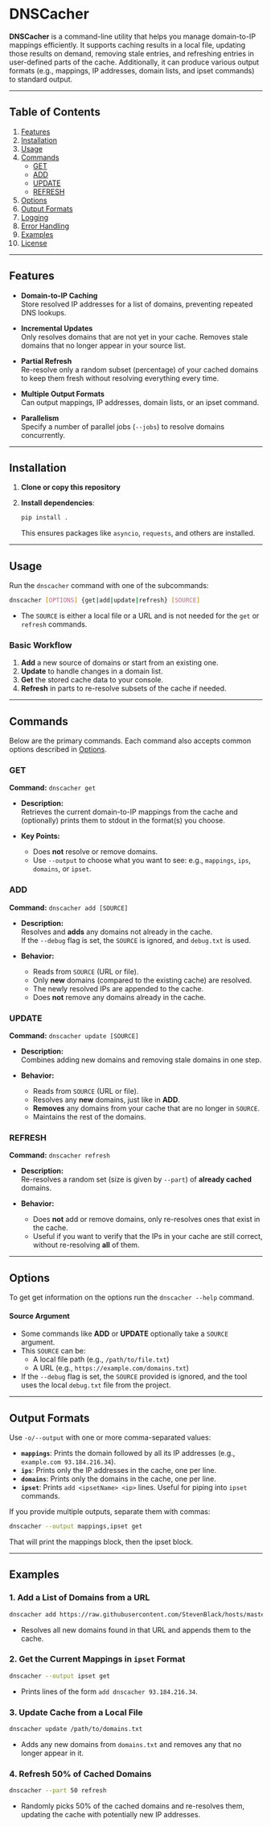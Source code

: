 # DNSCacher

**DNSCacher** is a command-line utility that helps you manage domain-to-IP
mappings efficiently. It supports caching results in a local file, updating
those results on demand, removing stale entries, and refreshing entries in
user-defined parts of the cache. Additionally, it can produce various output
formats (e.g., mappings, IP addresses, domain lists, and ipset commands) to
standard output.

---

## Table of Contents

1. [Features](#features)
2. [Installation](#installation)
3. [Usage](#usage)
4. [Commands](#commands)
   - [GET](#get)
   - [ADD](#add)
   - [UPDATE](#update)
   - [REFRESH](#refresh)
5. [Options](#options)
6. [Output Formats](#output-formats)
7. [Logging](#logging)
8. [Error Handling](#error-handling)
9. [Examples](#examples)
10. [License](#license)

---

## Features

- **Domain-to-IP Caching**  
  Store resolved IP addresses for a list of domains, preventing repeated DNS
  lookups.

- **Incremental Updates**  
  Only resolves domains that are not yet in your cache. Removes stale domains
  that no longer appear in your source list.

- **Partial Refresh**  
  Re-resolve only a random subset (percentage) of your cached domains to keep
  them fresh without resolving everything every time.

- **Multiple Output Formats**  
  Can output mappings, IP addresses, domain lists, or an ipset command.

- **Parallelism**  
  Specify a number of parallel jobs (`--jobs`) to resolve domains concurrently.

---

## Installation

1. **Clone or copy this repository**
2. **Install dependencies**:

   ```bash
   pip install .
   ```

   This ensures packages like `asyncio`, `requests`, and others are installed.

---

## Usage

Run the `dnscacher` command with one of the subcommands:

```bash
dnscacher [OPTIONS] {get|add|update|refresh} [SOURCE]
```

- The `SOURCE` is either a local file or a URL and is not needed for the `get`
  or `refresh` commands.

### Basic Workflow

1. **Add** a new source of domains or start from an existing one.
2. **Update** to handle changes in a domain list.
3. **Get** the stored cache data to your console.
4. **Refresh** in parts to re-resolve subsets of the cache if needed.

---

## Commands

Below are the primary commands. Each command also accepts common options
described in [Options](#options).

### GET

**Command:** `dnscacher get`

- **Description:**  
  Retrieves the current domain-to-IP mappings from the cache and (optionally)
  prints them to stdout in the format(s) you choose.

- **Key Points:**
  - Does **not** resolve or remove domains.
  - Use `--output` to choose what you want to see: e.g., `mappings`, `ips`,
    `domains`, or `ipset`.

### ADD

**Command:** `dnscacher add [SOURCE]`

- **Description:**  
  Resolves and **adds** any domains not already in the cache.  
  If the `--debug` flag is set, the `SOURCE` is ignored, and `debug.txt` is used.

- **Behavior:**
  - Reads from `SOURCE` (URL or file).
  - Only **new** domains (compared to the existing cache) are resolved.
  - The newly resolved IPs are appended to the cache.
  - Does **not** remove any domains already in the cache.

### UPDATE

**Command:** `dnscacher update [SOURCE]`

- **Description:**  
  Combines adding new domains and removing stale domains in one step.

- **Behavior:**
  - Reads from `SOURCE` (URL or file).
  - Resolves any **new** domains, just like in **ADD**.
  - **Removes** any domains from your cache that are no longer in `SOURCE`.
  - Maintains the rest of the domains.

### REFRESH

**Command:** `dnscacher refresh`

- **Description:**  
  Re-resolves a random set (size is given by `--part`) of **already cached**
  domains.

- **Behavior:**
  - Does **not** add or remove domains, only re-resolves ones that exist in the
    cache.
  - Useful if you want to verify that the IPs in your cache are still correct,
    without re-resolving **all** of them.

---

## Options

To get get information on the options run the `dnscacher --help` command.

#### Source Argument

- Some commands like **ADD** or **UPDATE** optionally take a `SOURCE` argument.
- This `SOURCE` can be:
  - A local file path (e.g., `/path/to/file.txt`)
  - A URL (e.g., `https://example.com/domains.txt`)
- If the `--debug` flag is set, the `SOURCE` provided is ignored, and the tool
  uses the local `debug.txt` file from the project.

---

## Output Formats

Use `-o/--output` with one or more comma-separated values:

- **`mappings`**: Prints the domain followed by all its IP addresses (e.g.,
  `example.com 93.184.216.34`).
- **`ips`**: Prints only the IP addresses in the cache, one per line.
- **`domains`**: Prints only the domains in the cache, one per line.
- **`ipset`**: Prints `add <ipsetName> <ip>` lines. Useful for piping into
  `ipset` commands.

If you provide multiple outputs, separate them with commas:

```bash
dnscacher --output mappings,ipset get
```

That will print the mappings block, then the ipset block.

---

## Examples

### 1. Add a List of Domains from a URL

```bash
dnscacher add https://raw.githubusercontent.com/StevenBlack/hosts/master/alternates/porn-only/hosts
```

- Resolves all new domains found in that URL and appends them to the cache.

### 2. Get the Current Mappings in `ipset` Format

```bash
dnscacher --output ipset get
```

- Prints lines of the form `add dnscacher 93.184.216.34`.

### 3. Update Cache from a Local File

```bash
dnscacher update /path/to/domains.txt
```

- Adds any new domains from `domains.txt` and removes any that no longer appear
  in it.

### 4. Refresh 50% of Cached Domains

```bash
dnscacher --part 50 refresh
```

- Randomly picks 50% of the cached domains and re-resolves them, updating the
  cache with potentially new IP addresses.
